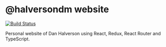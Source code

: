 # @halversondm website

[![Build Status](https://travis-ci.org/halversondm/halversondm.svg?branch=master)](https://travis-ci.org/halversondm/halversondm)

Personal website of Dan Halverson using React, Redux, React Router and TypeScript.